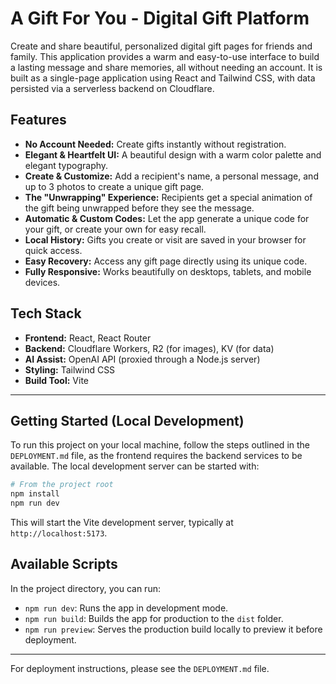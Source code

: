 
# A Gift For You - Digital Gift Platform

Create and share beautiful, personalized digital gift pages for friends and family. This application provides a warm and easy-to-use interface to build a lasting message and share memories, all without needing an account. It is built as a single-page application using React and Tailwind CSS, with data persisted via a serverless backend on Cloudflare.

## Features

- **No Account Needed:** Create gifts instantly without registration.
- **Elegant & Heartfelt UI:** A beautiful design with a warm color palette and elegant typography.
- **Create & Customize:** Add a recipient's name, a personal message, and up to 3 photos to create a unique gift page.
- **The "Unwrapping" Experience:** Recipients get a special animation of the gift being unwrapped before they see the message.
- **Automatic & Custom Codes:** Let the app generate a unique code for your gift, or create your own for easy recall.
- **Local History:** Gifts you create or visit are saved in your browser for quick access.
- **Easy Recovery:** Access any gift page directly using its unique code.
- **Fully Responsive:** Works beautifully on desktops, tablets, and mobile devices.

## Tech Stack

- **Frontend:** React, React Router
- **Backend:** Cloudflare Workers, R2 (for images), KV (for data)
- **AI Assist:** OpenAI API (proxied through a Node.js server)
- **Styling:** Tailwind CSS
- **Build Tool:** Vite

---

## Getting Started (Local Development)

To run this project on your local machine, follow the steps outlined in the `DEPLOYMENT.md` file, as the frontend requires the backend services to be available. The local development server can be started with:

```bash
# From the project root
npm install
npm run dev
```

This will start the Vite development server, typically at `http://localhost:5173`.

## Available Scripts

In the project directory, you can run:

-   `npm run dev`: Runs the app in development mode.
-   `npm run build`: Builds the app for production to the `dist` folder.
-   `npm run preview`: Serves the production build locally to preview it before deployment.

---

For deployment instructions, please see the `DEPLOYMENT.md` file.
